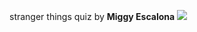 stranger things quiz by <b>Miggy Escalona</b> <img src="https://s-media-cache-ak0.pinimg.com/564x/a6/7b/d0/a67bd09d2945704eae38ba2b6fda608b.jpg">
